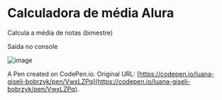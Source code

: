 # Calculadora de média Alura

Calcula a média de notas (bimestre)

Saída no console

![image](https://user-images.githubusercontent.com/86742120/219815823-a3b7169a-9431-4b0d-a67b-84fc0d48c316.png)

A Pen created on CodePen.io. Original URL: [https://codepen.io/luana-giseli-bobrzyk/pen/VwxLZPq](https://codepen.io/luana-giseli-bobrzyk/pen/VwxLZPq).
